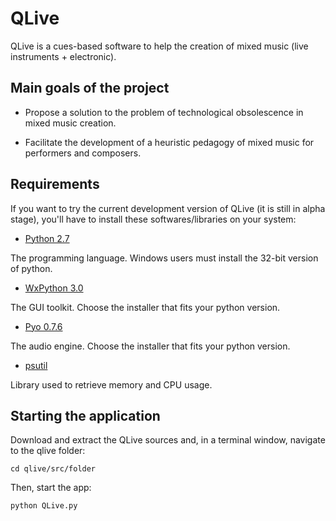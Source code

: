 QLive
=====

QLive is a cues-based software to help the creation of mixed music 
(live instruments + electronic).

Main goals of the project
-------------------------

- Propose a solution to the problem of technological obsolescence in mixed music creation.

- Facilitate the development of a heuristic pedagogy of mixed music for performers and composers.

Requirements
------------

If you want to try the current development version of QLive (it is still in alpha stage), you'll have to install these softwares/libraries on your system:

- [Python 2.7](https://www.python.org/downloads/release/python-2710/)

The programming language. Windows users must install the 32-bit version of python.

- [WxPython 3.0](http://wxpython.org/download.php)

The GUI toolkit. Choose the installer that fits your python version.

- [Pyo 0.7.6](http://ajaxsoundstudio.com/software/pyo/)

The audio engine. Choose the installer that fits your python version.

- [psutil](https://pypi.python.org/pypi/psutil)

Library used to retrieve memory and CPU usage.

Starting the application
------------------------

Download and extract the QLive sources and, in a terminal window, navigate to the qlive folder:

`cd qlive/src/folder`

Then, start the app:

`python QLive.py`
